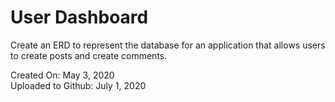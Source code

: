 # User Dashboard

Create an ERD to represent the database for an application that allows users to create posts and create comments.

Created On: May 3, 2020\
Uploaded to Github: July 1, 2020

